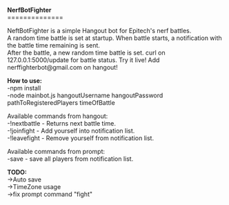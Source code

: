 <p><strong>NerfBotFighter</strong><br />==============</p>
<p>NeftBotFighter is a simple Hangout bot for Epitech's nerf battles.<br />A random time battle is set at startup. When battle starts, a notification with the battle time remaining is sent.<br />After the battle, a new random time battle is set. curl on 127.0.0.1:5000/update for battle status.
Try it live! Add nerffighterbot@gmail.com on hangout!</p>
<p><strong>How to use:</strong><br />-npm install<br />-node mainbot.js hangoutUsername hangoutPassword pathToRegisteredPlayers timeOfBattle</p>
<p>Available commands from hangout:<br />-!nextbattle -&nbsp;Returns next battle time.<br />-!joinfight - Add&nbsp;yourself into notification list.<br />-!leavefight -&nbsp;Remove yourself from notification list.</p>
<p>Available commands from prompt:<br />-save - save all players from notification list.</p>
<p><strong>TODO:</strong><br />-&gt;Auto save<br />-&gt;TimeZone usage<br />-&gt;fix prompt command "fight"</p>
